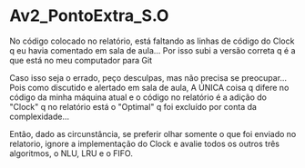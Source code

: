 # Av2_PontoExtra_S.O

No código colocado no relatório, está faltando as linhas de código do Clock q eu havia comentado em sala de aula... Por isso subi a versão correta q é a que está no meu computador para Git


Caso isso seja o errado, peço desculpas, mas não precisa se preocupar... Pois como discutido e alertado em sala de aula, A ÚNICA coisa q difere no código da minha máquina atual e o código no relatório é a adição do "Clock" q no relatório está o "Optimal" q foi excluído por conta da complexidade...

Então, dado as circunstância, se preferir olhar somente o que foi enviado no relatorio, ignore a implementação do Clock e avalie todos os outros três algoritmos, o NLU, LRU e o FIFO.
